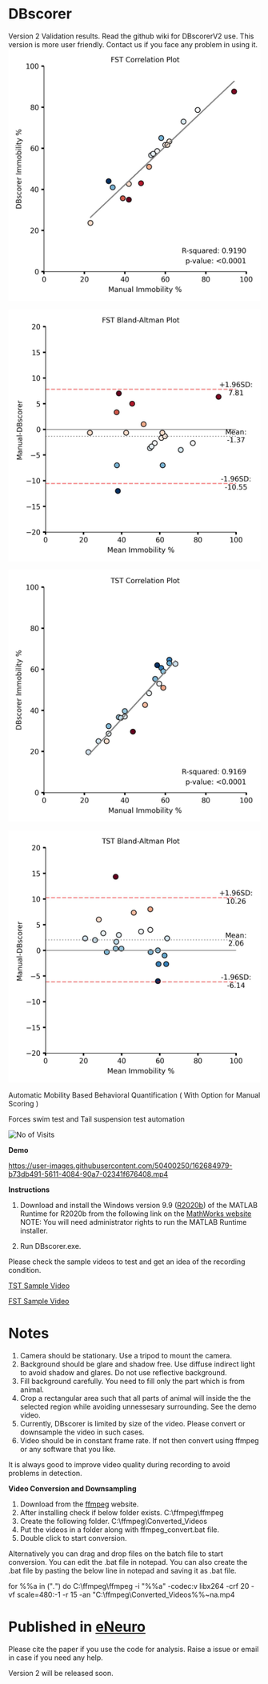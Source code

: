 # DBscorer

Version 2 Validation results. 
Read the github wiki for DBscorerV2 use. This version is more user friendly. Contact us if you face any problem in using it. 
![alt text](https://github.com/swanandlab/DBscorer/blob/main/FST%20Correlation%20Plot.jpg?raw=true)

![alt text](https://github.com/swanandlab/DBscorer/blob/main/FST%20BA%20Plot.jpg?raw=true)

![alt text](https://github.com/swanandlab/DBscorer/blob/main/TST%20Correlation%20Plot.jpg?raw=true)

![alt text](https://github.com/swanandlab/DBscorer/blob/main/TST%20BA%20Plot.jpg?raw=true)

Automatic Mobility Based Behavioral Quantification ( With Option for Manual Scoring )

Forces swim test and Tail suspension test automation

![No of Visits](https://visitor-badge.laobi.icu/badge?page_id=swanandlab/DBscorer)

**Demo**

https://user-images.githubusercontent.com/50400250/162684979-b73db491-5611-4084-90a7-02341f676408.mp4

**Instructions**

1. Download and install the Windows version 9.9 ([R2020b](https://ssd.mathworks.com/supportfiles/downloads/R2020b/Release/5/deployment_files/installer/complete/win64/MATLAB_Runtime_R2020b_Update_5_win64.zip)) of the MATLAB Runtime for R2020b  from the following link on the [MathWorks website](https://www.mathworks.com/products/compiler/mcr/index.html)
NOTE: You will need administrator rights to run the MATLAB Runtime installer. 

2. Run DBscorer.exe.

Please check the sample videos to test and get an idea of the recording condition.

[TST Sample Video](https://github.com/swanandlab/DBscorer/blob/main/TST%20Sample%20Video.mp4)

[FST Sample Video](https://github.com/swanandlab/DBscorer/blob/main/FST%20SAMPLE%20VIDEO.mp4)


# Notes
1. Camera should be stationary. Use a tripod to mount the camera.
2. Background should be glare and shadow free. Use diffuse indirect light to avoid shadow and glares. Do not use reflective background.
3. Fill background carefully. You need to fill only the part which is from animal.
4. Crop a rectangular area such that all parts of animal will inside the the selected region while avoiding unnessesary surrounding. See the demo video.
5. Currently, DBscorer is limited by size of the video. Please convert or downsample the video in such cases.
6. Video should be in constant frame rate. If not then convert using ffmpeg or any software that you like.

It is always good to improve video quality during recording to avoid problems in detection.

**Video Conversion and Downsampling**

1. Download from the [ffmpeg](http://ffmpeg.org/) website.
2. After installing check if below folder exists.
C:\ffmpeg\ffmpeg
3. Create the following folder.
C:\ffmpeg\Converted_Videos
4. Put the videos in a folder along with ffmpeg_convert.bat file.
5. Double click to start conversion.

Alternatively you can drag and drop files on the batch file to start conversion.
You can edit the .bat file in notepad.
You can also create the .bat file by pasting the below line in notepad and saving it as .bat file.

for %%a in ("*.*") do C:\ffmpeg\ffmpeg -i "%%a" -codec:v libx264 -crf 20 -vf scale=480:-1 -r 15 -an "C:\ffmpeg\Converted_Videos\%%~na.mp4



# Published in [eNeuro](https://doi.org/10.1523/ENEURO.0305-21.2021)
Please cite the paper if you use the code for analysis.
Raise a issue or email in case if you need any help.

Version 2 will be released soon.





